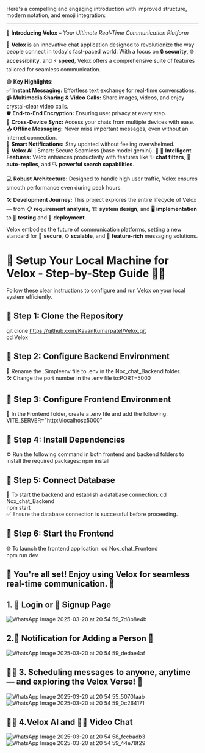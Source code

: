 Here's a compelling and engaging introduction with improved structure, modern notation, and emoji integration:  

---

📲 **Introducing Velox** – *Your Ultimate Real-Time Communication Platform*  

🚀 **Velox** is an innovative chat application designed to revolutionize the way people connect in today's fast-paced world. With a focus on 🔒 **security**, 🌐 **accessibility**, and ⚡ **speed**, Velox offers a comprehensive suite of features tailored for seamless communication.

🟣 **Key Highlights**:  
✅ **Instant Messaging:** Effortless text exchange for real-time conversations.  
📹 **Multimedia Sharing & Video Calls:** Share images, videos, and enjoy crystal-clear video calls.  
🛡️ **End-to-End Encryption:** Ensuring user privacy at every step.  
📲 **Cross-Device Sync:** Access your chats from multiple devices with ease.  
📤 **Offline Messaging:** Never miss important messages, even without an internet connection.  
🔔 **Smart Notifications:** Stay updated without feeling overwhelmed.  
💬 **Velox AI** | Smart: Secure Seamless (base model gemini). 🚀
🧠 **Intelligent Features:** Velox enhances productivity with features like ✨ **chat filters**, 🤖 **auto-replies**, and 🔍 **powerful search capabilities**.  

💻 **Robust Architecture:** Designed to handle high user traffic, Velox ensures smooth performance even during peak hours.  

🛠️ **Development Journey:** This project explores the entire lifecycle of Velox — from 📋 **requirement analysis**, 🏗️ **system design**, and 🖥️ **implementation** to 🧪 **testing** and 🚢 **deployment**.  

Velox embodies the future of communication platforms, setting a new standard for 🔐 **secure**, ⚙️ **scalable**, and 🌟 **feature-rich** messaging solutions.

# 🚀 Setup Your Local Machine for Velox - Step-by-Step Guide 🧑‍💻
Follow these clear instructions to configure and run Velox on your local system efficiently.

## 🔹 Step 1: Clone the Repository

 git clone https://github.com/KavanKumarpatel/Velox.git <br />
 cd Velox
## 🔹 Step 2: Configure Backend Environment
📄 Rename the .Simpleenv file to .env in the Nox_chat_Backend folder.<br />
🛠️ Change the port number in the .env file to:PORT=5000

## 🔹 Step 3: Configure Frontend Environment
 📄 In the Frontend folder, create a .env file and add the following: VITE_SERVER="http://localhost:5000"

## 🔹 Step 4: Install Dependencies
⚙️ Run the following command in both frontend and backend folders to install the required packages:
 npm install
## 🔹 Step 5: Connect Database
 💾 To start the backend and establish a database connection:
 cd Nox_chat_Backend<br />
 npm start<br />
 ✅ Ensure the database connection is successful before proceeding.

## 🔹 Step 6: Start the Frontend
 🌐 To launch the frontend application:
 cd Nox_chat_Frontend<br />
 npm run dev<br />
## 🎯 You're all set! Enjoy using Velox for seamless real-time communication. 🚀


## 1. 🔐 Login or 📝 Signup Page
![WhatsApp Image 2025-03-20 at 20 54 59_7d8b8e4b](https://github.com/user-attachments/assets/f2ad0959-ae3d-4096-9893-feee79f4de65)

## 2.📢 Notification for Adding a Person 👤
![WhatsApp Image 2025-03-20 at 20 54 59_dedae4af](https://github.com/user-attachments/assets/d15f84ae-9932-46e8-ad68-275ee33c7182)

## 📅💬 3. Scheduling messages to anyone, anytime — and exploring the Velox Verse! 🌌
![WhatsApp Image 2025-03-20 at 20 54 55_5070faab](https://github.com/user-attachments/assets/03cf186f-7351-4606-bde7-18ede01b687d)
![WhatsApp Image 2025-03-20 at 20 54 59_0c264171](https://github.com/user-attachments/assets/33da69ee-0cba-4d48-a856-d6406a4f3079)

## 🧠💬 4.Velox AI and 🎥📞 Video Chat
![WhatsApp Image 2025-03-20 at 20 54 58_fccbadb3](https://github.com/user-attachments/assets/a9544f73-b8f0-4d67-8262-6450cce2c5df)
![WhatsApp Image 2025-03-20 at 20 54 59_44e78f29](https://github.com/user-attachments/assets/238be39a-38d4-419c-b1ff-ca15df24ebb0)

















